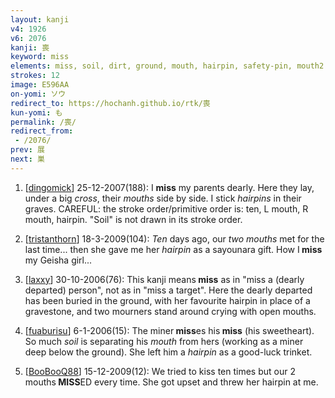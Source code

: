 ```yaml
---
layout: kanji
v4: 1926
v6: 2076
kanji: 喪
keyword: miss
elements: miss, soil, dirt, ground, mouth, hairpin, safety-pin, mouth2
strokes: 12
image: E596AA
on-yomi: ソウ
redirect_to: https://hochanh.github.io/rtk/喪
kun-yomi: も
permalink: /喪/
redirect_from:
 - /2076/
prev: 展
next: 巣
---
```


1) [<a href="http://kanji.koohii.com/profile/dingomick">dingomick</a>] 25-12-2007(188): I <strong>miss</strong> my parents dearly. Here they lay, under a big <em>cross</em>, their <em>mouths</em> side by side. I stick <em>hairpins</em> in their graves. CAREFUL: the stroke order/primitive order is: ten, L mouth, R mouth, hairpin. &quot;Soil&quot; is not drawn in its stroke order.

2) [<a href="http://kanji.koohii.com/profile/tristanthorn">tristanthorn</a>] 18-3-2009(104): <em>Ten</em> days ago, our <em>two mouths</em> met for the last time... then she gave me her <em>hairpin</em> as a sayounara gift. How I<strong> miss</strong> my Geisha girl...

3) [<a href="http://kanji.koohii.com/profile/laxxy">laxxy</a>] 30-10-2006(76): This kanji means<strong> miss</strong> as in &quot;miss a (dearly departed) person&quot;, not as in &quot;miss a target&quot;. Here the dearly departed has been buried in the ground, with her favourite hairpin in place of a gravestone, and two mourners stand around crying with open mouths.

4) [<a href="http://kanji.koohii.com/profile/fuaburisu">fuaburisu</a>] 6-1-2006(15): The miner<strong> miss</strong>es his<strong> miss</strong> (his sweetheart). So much <em>soil</em> is separating his <em>mouth</em> from hers (working as a miner deep below the ground). She left him a <em>hairpin</em> as a good-luck trinket.

5) [<a href="http://kanji.koohii.com/profile/BooBooQ88">BooBooQ88</a>] 15-12-2009(12): We tried to kiss ten times but our 2 mouths<strong> MISS</strong>ED every time. She got upset and threw her hairpin at me.

